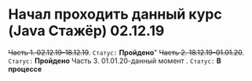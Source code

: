 # Начал проходить данный курс (Java Стажёр) 02.12.19
~~Часть 1. 02.12.19-18.12.19~~. `Статус:` **Пройдено**"
~~Часть 2. 18.12.19-01.01.20~~. `Статус:` **Пройдено**
Часть 3. 01.01.20-данный момент . `Статус:` **В процессе**